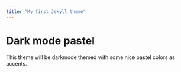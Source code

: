 ```yaml
---
title: "My first Jekyll theme"
---
```


# Dark mode pastel
This theme will be darkmode themed with some nice pastel colors as accents.